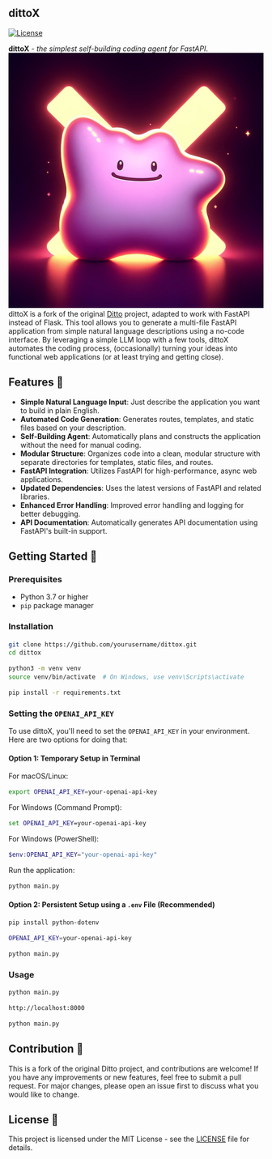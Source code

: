 ## dittoX 

[![License](https://img.shields.io/github/license/faseeu/dittox)](LICENSE)

**dittoX** - *the simplest self-building coding agent for FastAPI*.
![Image Description](ditto.png)
dittoX is a fork of the original [Ditto](https://github.com/yoheinakajima/ditto) project, adapted to work with FastAPI instead of Flask. This tool allows you to generate a multi-file FastAPI application from simple natural language descriptions using a no-code interface. By leveraging a simple LLM loop with a few tools, dittoX automates the coding process, (occasionally) turning your ideas into functional web applications (or at least trying and getting close).

## Features 🌟

- **Simple Natural Language Input**: Just describe the application you want to build in plain English.
- **Automated Code Generation**: Generates routes, templates, and static files based on your description.
- **Self-Building Agent**: Automatically plans and constructs the application without the need for manual coding.
- **Modular Structure**: Organizes code into a clean, modular structure with separate directories for templates, static files, and routes.
- **FastAPI Integration**: Utilizes FastAPI for high-performance, async web applications.
- **Updated Dependencies**: Uses the latest versions of FastAPI and related libraries.
- **Enhanced Error Handling**: Improved error handling and logging for better debugging.
- **API Documentation**: Automatically generates API documentation using FastAPI's built-in support.

## Getting Started 🚀

### Prerequisites

- Python 3.7 or higher
- `pip` package manager

### Installation

```bash
git clone https://github.com/yourusername/dittox.git
cd dittox
```

```bash
python3 -m venv venv
source venv/bin/activate  # On Windows, use venv\Scripts\activate
```

```bash
pip install -r requirements.txt
```

### Setting the `OPENAI_API_KEY`

To use dittoX, you'll need to set the `OPENAI_API_KEY` in your environment. Here are two options for doing that:

#### Option 1: Temporary Setup in Terminal

For macOS/Linux:

```bash
export OPENAI_API_KEY=your-openai-api-key
```

For Windows (Command Prompt):

```cmd
set OPENAI_API_KEY=your-openai-api-key
```

For Windows (PowerShell):

```powershell
$env:OPENAI_API_KEY="your-openai-api-key"
```

Run the application:

```bash
python main.py
```

#### Option 2: Persistent Setup using a `.env` File (Recommended)

```bash
pip install python-dotenv
```

```bash
OPENAI_API_KEY=your-openai-api-key
```

```bash
python main.py
```

### Usage

```bash
python main.py
```

```bash
http://localhost:8000
```

```bash
python main.py
```

## Contribution 🤝

This is a fork of the original Ditto project, and contributions are welcome! If you have any improvements or new features, feel free to submit a pull request. For major changes, please open an issue first to discuss what you would like to change.

## License 📄

This project is licensed under the MIT License - see the [LICENSE](LICENSE) file for details.
